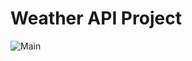 # Weather API Project
![Main]([image_url](https://images.app.goo.gl/kh86B1qkHoa8aAoh7)https://images.app.goo.gl/kh86B1qkHoa8aAoh7)
